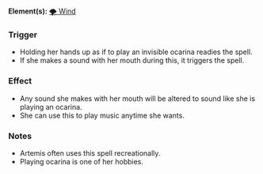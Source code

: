 **Element(s):** [🌪 Wind](<Magic/Elements/🌪 Wind.md>)
### Trigger
- Holding her hands up as if to play an invisible ocarina readies the spell.
- If she makes a sound with her mouth during this, it triggers the spell.
### Effect
- Any sound she makes with her mouth will be altered to sound like she is playing an ocarina.
- She can use this to play music anytime she wants.
### Notes
- Artemis often uses this spell recreationally.
- Playing ocarina is one of her hobbies.